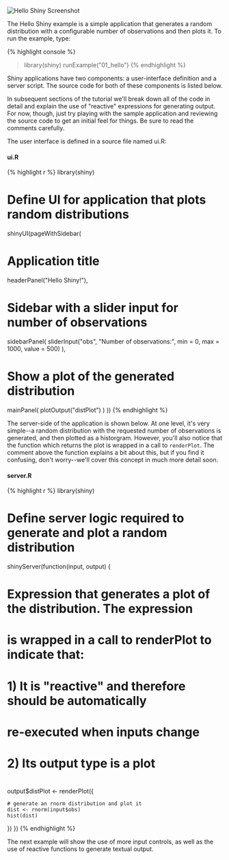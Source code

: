 
![Hello Shiny Screenshot](screenshots/hello-shiny.png)

The Hello Shiny example is a simple application that generates a random distribution with a configurable number of observations and then plots it. To run the example, type: 

{% highlight console %}
> library(shiny)
> runExample("01_hello")
{% endhighlight %}

Shiny applications have two components: a user-interface definition and a server script. The source code for both of these components is listed below. 

In subsequent sections of the tutorial we'll break down all of the code in detail and explain the use of "reactive" expressions for generating output. For now, though, just try playing with the sample application and reviewing the source code to get an initial feel for things. Be sure to read the comments carefully.

The user interface is defined in a source file named ui.R:

#### ui.R


{% highlight r %}
library(shiny)

# Define UI for application that plots random distributions 
shinyUI(pageWithSidebar(

  # Application title
  headerPanel("Hello Shiny!"),

  # Sidebar with a slider input for number of observations
  sidebarPanel(
    sliderInput("obs", 
                "Number of observations:", 
                min = 0, 
                max = 1000, 
                value = 500)
  ),

  # Show a plot of the generated distribution
  mainPanel(
    plotOutput("distPlot")
  )
))
{% endhighlight %}

The server-side of the application is shown below. At one level, it's very simple--a random distribution with the requested number of observations is generated, and then plotted as a historgram. However, you'll also notice that the function which returns the plot is wrapped in a call to `renderPlot`. The comment above the function explains a bit about this, but if you find it confusing, don't worry--we'll cover this concept in much more detail soon.

#### server.R

{% highlight r %}
library(shiny)

# Define server logic required to generate and plot a random distribution
shinyServer(function(input, output) {

  # Expression that generates a plot of the distribution. The expression
  # is wrapped in a call to renderPlot to indicate that:
  #
  #  1) It is "reactive" and therefore should be automatically 
  #     re-executed when inputs change
  #  2) Its output type is a plot 
  #
  output$distPlot <- renderPlot({

    # generate an rnorm distribution and plot it
    dist <- rnorm(input$obs)
    hist(dist)
  })
})
{% endhighlight %}

The next example will show the use of more input controls, as well as the use of reactive functions to generate textual output.

